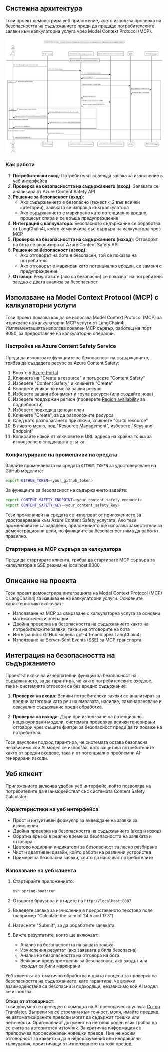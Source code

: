 <!--
CO_OP_TRANSLATOR_METADATA:
{
  "original_hash": "e5ea5e7582f70008ea9bec3b3820f20a",
  "translation_date": "2025-07-13T23:20:17+00:00",
  "source_file": "04-PracticalImplementation/samples/java/containerapp/README.md",
  "language_code": "bg"
}
-->
## Системна архитектура

Този проект демонстрира уеб приложение, което използва проверка на безопасността на съдържанието преди да предаде потребителските заявки към калкулаторна услуга чрез Model Context Protocol (MCP).

![System Architecture Diagram](../../../../../../translated_images/plant.b079fed84e945b7c2978993a16163bb53f0517cfe3548d2e442ff40d619ba4b4.bg.png)

### Как работи

1. **Потребителски вход**: Потребителят въвежда заявка за изчисление в уеб интерфейса  
2. **Проверка на безопасността на съдържанието (вход)**: Заявката се анализира от Azure Content Safety API  
3. **Решение за безопасност (вход)**:  
   - Ако съдържанието е безопасно (тежест < 2 във всички категории), заявката се изпраща към калкулатора  
   - Ако съдържанието е маркирано като потенциално вредно, процесът спира и се връща предупреждение  
4. **Интеграция с калкулатора**: Безопасното съдържание се обработва от LangChain4j, който комуникира със сървъра на калкулатора чрез MCP  
5. **Проверка на безопасността на съдържанието (изход)**: Отговорът на бота се анализира от Azure Content Safety API  
6. **Решение за безопасност (изход)**:  
   - Ако отговорът на бота е безопасен, той се показва на потребителя  
   - Ако отговорът е маркиран като потенциално вреден, се заменя с предупреждение  
7. **Отговор**: Резултатите (ако са безопасни) се показват на потребителя заедно с двата анализа за безопасност

## Използване на Model Context Protocol (MCP) с калкулаторни услуги

Този проект показва как да се използва Model Context Protocol (MCP) за извикване на калкулаторни MCP услуги от LangChain4j. Имплементацията използва локален MCP сървър, работещ на порт 8080, за предоставяне на калкулаторни операции.

### Настройка на Azure Content Safety Service

Преди да използвате функциите за безопасност на съдържанието, трябва да създадете ресурс за Azure Content Safety:

1. Влезте в [Azure Portal](https://portal.azure.com)  
2. Кликнете на "Create a resource" и потърсете "Content Safety"  
3. Изберете "Content Safety" и кликнете "Create"  
4. Въведете уникално име за вашия ресурс  
5. Изберете вашия абонамент и група ресурси (или създайте нова)  
6. Изберете поддържан регион (проверете [Region availability](https://azure.microsoft.com/en-us/global-infrastructure/services/?products=cognitive-services) за подробности)  
7. Изберете подходящ ценови план  
8. Кликнете "Create", за да разположите ресурса  
9. След като разполагането приключи, кликнете "Go to resource"  
10. В лявото меню, под "Resource Management", изберете "Keys and Endpoint"  
11. Копирайте някой от ключовете и URL адреса на крайна точка за използване в следващата стъпка

### Конфигуриране на променливи на средата

Задайте променливата на средата `GITHUB_TOKEN` за удостоверяване на GitHub моделите:  
```sh
export GITHUB_TOKEN=<your_github_token>
```

За функциите за безопасност на съдържанието задайте:  
```sh
export CONTENT_SAFETY_ENDPOINT=<your_content_safety_endpoint>
export CONTENT_SAFETY_KEY=<your_content_safety_key>
```

Тези променливи на средата се използват от приложението за удостоверяване към Azure Content Safety услугата. Ако тези променливи не са зададени, приложението ще използва заместители за демонстрационни цели, но функциите за безопасност няма да работят правилно.

### Стартиране на MCP сървъра за калкулатора

Преди да стартирате клиента, трябва да стартирате MCP сървъра за калкулатора в SSE режим на localhost:8080.

## Описание на проекта

Този проект демонстрира интеграцията на Model Context Protocol (MCP) с LangChain4j за извикване на калкулаторни услуги. Основните характеристики включват:

- Използване на MCP за свързване с калкулаторна услуга за основни математически операции  
- Двойна проверка на безопасността на съдържанието както на потребителските заявки, така и на отговорите на бота  
- Интеграция с GitHub модела gpt-4.1-nano чрез LangChain4j  
- Използване на Server-Sent Events (SSE) за MCP транспорта

## Интеграция на безопасността на съдържанието

Проектът включва изчерпателни функции за безопасност на съдържанието, за да гарантира, че както потребителските входове, така и системните отговори са без вредно съдържание:

1. **Проверка на входа**: Всички потребителски заявки се анализират за вредни категории като реч на омразата, насилие, самонараняване и сексуално съдържание преди обработка.  

2. **Проверка на изхода**: Дори при използване на потенциално нецензурирани модели, системата проверява всички генерирани отговори чрез същите филтри за безопасност преди да ги покаже на потребителя.

Този двуслоен подход гарантира, че системата остава безопасна независимо кой AI модел се използва, като защитава потребителите както от вредни входове, така и от потенциално проблемни AI-генерирани изходи.

## Уеб клиент

Приложението включва удобен уеб интерфейс, който позволява на потребителите да взаимодействат със системата Content Safety Calculator:

### Характеристики на уеб интерфейса

- Прост и интуитивен формуляр за въвеждане на заявки за изчисления  
- Двойна проверка на безопасността на съдържанието (вход и изход)  
- Обратна връзка в реално време за безопасността на заявката и отговора  
- Цветово кодирани индикатори за безопасност за лесно разбиране  
- Чист и адаптивен дизайн, който работи на различни устройства  
- Примери за безопасни заявки, които да насочват потребителите

### Използване на уеб клиента

1. Стартирайте приложението:  
   ```sh
   mvn spring-boot:run
   ```

2. Отворете браузъра и отидете на `http://localhost:8087`

3. Въведете заявка за изчисление в предоставеното текстово поле (например "Calculate the sum of 24.5 and 17.3")

4. Натиснете "Submit", за да обработите заявката

5. Вижте резултатите, които ще включват:  
   - Анализ на безопасността на вашата заявка  
   - Изчисления резултат (ако заявката е била безопасна)  
   - Анализ на безопасността на отговора на бота  
   - Всякакви предупреждения за безопасност, ако входът или изходът са били маркирани

Уеб клиентът автоматично обработва и двата процеса за проверка на безопасността на съдържанието, като гарантира, че всички взаимодействия са безопасни и подходящи, независимо кой AI модел се използва.

**Отказ от отговорност**:  
Този документ е преведен с помощта на AI преводаческа услуга [Co-op Translator](https://github.com/Azure/co-op-translator). Въпреки че се стремим към точност, моля, имайте предвид, че автоматизираните преводи могат да съдържат грешки или неточности. Оригиналният документ на неговия роден език трябва да се счита за авторитетен източник. За критична информация се препоръчва професионален човешки превод. Ние не носим отговорност за каквито и да е недоразумения или неправилни тълкувания, произтичащи от използването на този превод.